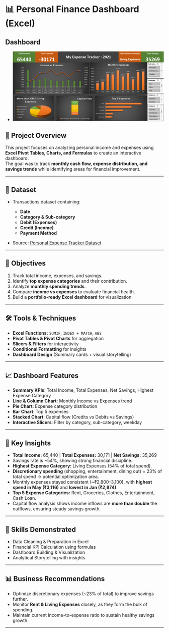 # 📊 Personal Finance Dashboard (Excel)

## Dashboard
- ![Personal_Expense_tracker](https://github.com/Ishu-Farainzia/Excel_portfolio/blob/main/finance_analytics/excel_personal_expense_tracker_dashboard/image/expense_tracker_dashboard.png)

## 📌 Project Overview
This project focuses on analyzing personal income and expenses using **Excel Pivot Tables, Charts, and Formulas** to create an interactive dashboard.  
The goal was to track **monthly cash flow, expense distribution, and savings trends** while identifying areas for financial improvement.

---

## 📂 Dataset
- Transactions dataset containing:
  - **Date**
  - **Category & Sub-category**
  - **Debit (Expenses)**
  - **Credit (Income)**
  - **Payment Method**

- Source: [Personal Expense Tracker Dataset](https://github.com/Jayita11/Personal-Expense-Tracker-Excel)

---

## 🎯 Objectives
1. Track total income, expenses, and savings.  
2. Identify **top expense categories** and their contribution.  
3. Analyze **monthly spending trends**.  
4. Compare **income vs expenses** to evaluate financial health.  
5. Build a **portfolio-ready Excel dashboard** for visualization.

---

## 🛠 Tools & Techniques
- **Excel Functions:** `SUMIF`, `INDEX + MATCH`, `ABS`  
- **Pivot Tables & Pivot Charts** for aggregation  
- **Slicers & Filters** for interactivity  
- **Conditional Formatting** for insights  
- **Dashboard Design** (Summary cards + visual storytelling)

---

## 📈 Dashboard Features
- **Summary KPIs**: Total Income, Total Expenses, Net Savings, Highest Expense Category  
- **Line & Column Chart**: Monthly Income vs Expenses trend  
- **Pie Chart**: Expense category distribution  
- **Bar Chart**: Top 5 expenses  
- **Stacked Chart**: Capital flow (Credits vs Debits vs Savings)  
- **Interactive Slicers**: Filter by category, sub-category, weekday  

---

## 🔑 Key Insights
- **Total Income:** 65,440 | **Total Expenses:** 30,171 | **Net Savings:** 35,269  
- Savings rate is ~54%, showing strong financial discipline.  
- **Highest Expense Category:** Living Expenses (54% of total spend).  
- **Discretionary spending** (shopping, entertainment, dining out) = 23% of total spend → potential optimization area.  
- Monthly expenses stayed consistent (~₹2,800–3,100), with **highest spend in May (₹3,116)** and **lowest in Jan (₹2,874)**.  
- **Top 5 Expense Categories:** Rent, Groceries, Clothes, Entertainment, Cash Loan.  
- Capital flow analysis shows income inflows are **more than double** the outflows, ensuring steady savings growth.

---

## 🚀 Skills Demonstrated
- Data Cleaning & Preparation in Excel  
- Financial KPI Calculation using formulas  
- Dashboard Building & Visualization  
- Analytical Storytelling with insights  

---

## 📊 Business Recommendations
- Optimize discretionary expenses (~23% of total) to improve savings further.  
- Monitor **Rent & Living Expenses** closely, as they form the bulk of spending.  
- Maintain current income-to-expense ratio to sustain healthy savings growth.  

---

